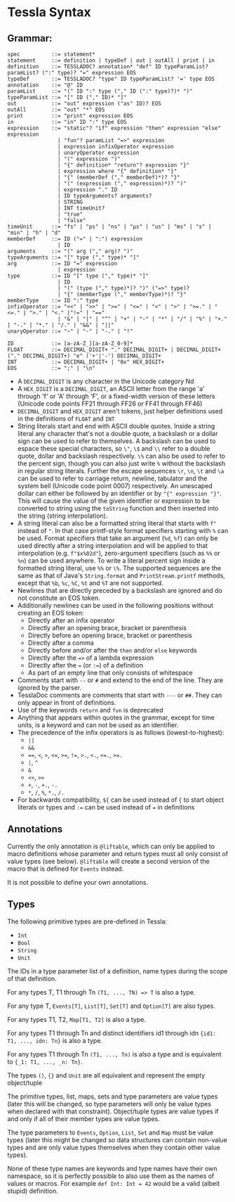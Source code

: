 # Tessla Syntax

## Grammar:

    spec          ::= statement*
    statement     ::= definition | typeDef | out | outAll | print | in
    definition    ::= TESSLADOC? annotation* "def" ID typeParamList? paramList? (":" type)? "=" expression EOS
    typeDef       ::= TESSLADOC? "type" ID typeParamList? '=' type EOS
    annotation    ::= "@" ID
    paramList     ::= "(" ID ":" type ("," ID (":" type)?)* ")"
    typeParamList ::= "[" ID ("," ID)* "]"
    out           ::= "out" expression ("as" ID)? EOS
    outAll        ::= "out" "*" EOS
    print         ::= "print" expression EOS
    in            ::= "in" ID ":" type EOS
    expression    ::= "static"? "if" expression "then" expression "else" expression
                    | "fun"? paramList "=>" expression
                    | expression infixOperator expression
                    | unaryOperator expression
                    | "(" expression ")"
                    | "{" definition* "return"? expression "}"
                    | expression where "{" definition* "}"
                    | "{" (memberDef ("," memberDef)*)? "}"
                    | "(" (expression ("," expression)*)? ")"
                    | expression "." ID
                    | ID typeArguments? arguments?
                    | STRING
                    | INT timeUnit?
                    | "true"
                    | "false"
    timeUnit      ::= "fs" | "ps" | "ns" | "µs" | "us" | "ms" | "s" | "min" | "h" | "d"
    memberDef     ::= ID ("=" | ":") expression
                    | ID
    arguments     ::= "(" arg ("," arg)? ")"
    typeArguments ::= "[" type ("," type)* "]"
    arg           ::= ID "=" expression
                    | expression
    type          ::= ID "[" type ("," type)* "]"
                    | ID
                    | "(" (type ("," type)*)? ")" ("=>" type)?
                    | "{" (memberType ("," memberType)*)? "}"
    memberType    ::= ID ":" type
    infixOperator ::= "<<" | ">>" | ">=" | "<=" | "<" | ">" | ">=." | "<=." | ">." | "<." |"!=" | "=="
                    | "&" | "|" | "^" | "+" | "-" | "*" | "/" | "%" | "+." | "-." | "*." | "/." | "&&" | "||"
    unaryOperator ::= "~" | "-" | "-." | "!"
    
    ID            ::= [a-zA-Z_][a-zA-Z_0-9]*
    FLOAT         ::= DECIMAL_DIGIT+ "." DECIMAL_DIGIT+ | DECIMAL_DIGIT+ ("." DECIMAL_DIGIT+) "e" ('+'|'-') DECIMAL_DIGIT+
    INT           ::= DECIMAL_DIGIT+ | "0x" HEX_DIGIT+
    EOS           ::= ";" | "\n"

* A `DECIMAL_DIGIT` is any character in the Unicode category Nd
* A `HEX_DIGIT` is a `DECIMAL_DIGIT`, an ASCII letter from the range 'a' through 'f' or 'A' through 'F', or a fixed-width version of these letters (Unicode code points FF21 through FF26 or FF41 through FF46)
* `DECIMAL_DIGIT` and `HEX_DIGIT` aren't tokens, just helper definitions used in the definitions of `FLOAT` and `INT`
* String literals start and end with ASCII double quotes. Inside a string literal any character that's not a double quote, a backslash or a dollar sign can be used to refer to themselves. A backslash can be used to espace these special characters, so `\"`, `\$` and `\\` refer to a double quote, dollar and backslash respectively. `\%` can also be used to refer to the percent sign, though you can also just write `%` without the backslash in regular string literals. Further the escape sequences `\r`, `\n`, `\t` and `\a` can be used to refer to carriage return, newline, tabulator and the system bell (Unicode code point 0007) respectively. An unescaped dollar can either be followed by an identifier or by `"{" expression "}"`. This will cause the value of the given identifier or expression to be converted to string using the `toString` function and then inserted into the string (string interpolation).
* A string literal can also be a formatted string literal that starts with `f"` instead of `"`. In that case printf-style format specifiers starting with `%` can be used. Format specifiers that take an argument (`%d`, `%f`) can only be used directly after a string interpolation and will be applied to that interpolation (e.g. `f"$x%02d"`), zero-argument specifiers (such as `%%` or `%n`) can be used anywhere. To write a literal percent sign inside a formatted string literal, use `%%` or `\%`. The supported sequences are the same as that of Java's `String.format` and `PrintStream.printf` methods, except that `%b`, `%c`, `%C`, `%t` and `%T` are not supported.
* Newlines that are directly preceded by a backslash are ignored and do not constitute an EOS token.
* Additionally newlines can be used in the following positions without creating an EOS token:
  * Directly after an infix operator
  * Directly after an opening brace, bracket or parenthesis
  * Directly before an opening brace, bracket or parenthesis
  * Directly after a comma
  * Directly before and/or after the `then` and/or `else` keywords
  * Directly after the `=>` of a lambda expression
  * Directly after the `=` (or `:=`) of a definition
  * As part of an empty line that only consists of whitespace
* Comments start with `--` or `#` and extend to the end of the line. They are ignored by the parser.
* TesslaDoc comments are comments that start with `---` or `##`. They can only appear in front of definitions.
* Use of the keywords `return` and `fun` is deprecated
* Anything that appears within quotes in the grammar, except for time units, is a keyword and can not be used as an identifier.
* The precedence of the infix operators is as follows (lowest-to-highest):
  * `||`
  * `&&`
  * `==`, `<`, `>`, `<=`, `>=`, `!=`, `>.`, `<.`, `<=.`, `>=.`
  * `|`, `^`
  * `&`
  * `<<`, `>>`
  * `+`, `-`, `+.`, `-.`
  * `*`, `/`, `%`, `*.`, `/.`
* For backwards compatibility, `${` can be used instead of `{` to start object literals or types and `:=` can be used instead of `=` in definitions


## Annotations

Currently the only annotation is `@liftable`, which can only be applied to macro definitions whose parameter and return types must all only consist of value types (see below). `@liftable` will create a second version of the macro that is defined for `Events` instead.

It is not possible to define your own annotations.

## Types

The following primitive types are pre-defined in Tessla:

 * `Int`
 * `Bool`
 * `String`
 * `Unit`

The IDs in a type parameter list of a definition, name types during the scope of that definition.

For any types T, T1 through Tn `(T1, ..., TN) => T` is also a type.

For any type T, `Events[T]`, `List[T]`, `Set[T]` and `Option[T]` are also types.

For any types T1, T2, `Map[T1, T2]` is also a type.

For any types T1 through Tn and distinct identifiers id1 through idn `{id1: T1, ..., idn: Tn}` is also a type.

For any types T1 through Tn `(T1, ..., Tn)` is also a type and is equivalent to `{_1: T1, ..., _n: Tn}`.

The types `()`, `{}` and `Unit` are all equivalent and represent the empty object/tuple

The primitive types, list, maps, sets and type parameters are value types (later this will be changed, so type parameters will only be value types when declared with that constraint). Object/tuple types are value types if and only if all of their member types are value types.

The type parameters to `Events`, `Option`, `List`, `Set` and `Map` must be value types (later this might be changed so data structures can contain non-value types and are only value types themselves when they contain other value types).

None of these type names are keywords and type names have their own namespace, so it is perfectly possible to also use them as the names of values or macros. For example `def Int: Int = 42` would be a valid (albeit stupid) definition.
